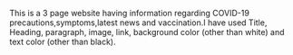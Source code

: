 This is a 3 page website having information regarding COVID-19 precautions,symptoms,latest news and vaccination.I have used Title, Heading, paragraph, image, link, background color (other than white) and text color (other than black).
